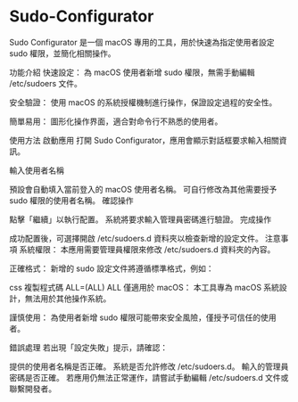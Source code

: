 # Sudo-Configurator
Sudo Configurator 是一個 macOS 專用的工具，用於快速為指定使用者設定 sudo 權限，並簡化相關操作。

功能介紹
快速設定：
為 macOS 使用者新增 sudo 權限，無需手動編輯 /etc/sudoers 文件。

安全驗證：
使用 macOS 的系統授權機制進行操作，保證設定過程的安全性。

簡單易用：
圖形化操作界面，適合對命令行不熟悉的使用者。

使用方法
啟動應用
打開 Sudo Configurator，應用會顯示對話框要求輸入相關資訊。

輸入使用者名稱

預設會自動填入當前登入的 macOS 使用者名稱。
可自行修改為其他需要授予 sudo 權限的使用者名稱。
確認操作

點擊「繼續」以執行配置。
系統將要求輸入管理員密碼進行驗證。
完成操作

成功配置後，可選擇開啟 /etc/sudoers.d 資料夾以檢查新增的設定文件。
注意事項
系統權限：
本應用需要管理員權限來修改 /etc/sudoers.d 資料夾的內容。

正確格式：
新增的 sudo 設定文件將遵循標準格式，例如：

css
複製程式碼
<username> ALL=(ALL) ALL
僅適用於 macOS：
本工具專為 macOS 系統設計，無法用於其他操作系統。

謹慎使用：
為使用者新增 sudo 權限可能帶來安全風險，僅授予可信任的使用者。

錯誤處理
若出現「設定失敗」提示，請確認：

提供的使用者名稱是否正確。
系統是否允許修改 /etc/sudoers.d。
輸入的管理員密碼是否正確。
若應用仍無法正常運作，請嘗試手動編輯 /etc/sudoers.d 文件或聯繫開發者。

